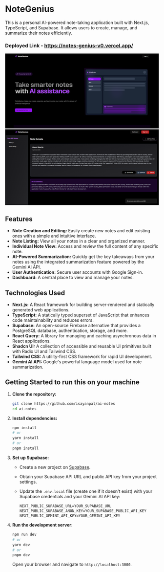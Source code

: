 # NoteGenius

This is a personal AI-powered note-taking application built with Next.js, TypeScript, and Supabase. It allows users to create, manage, and summarize their notes efficiently.

### Deployed Link - https://notes-genius-v0.vercel.app/

<img src="images/img1.png">
<img src="images/img2.png">

## Features

* **Note Creation and Editing:** Easily create new notes and edit existing ones with a simple and intuitive interface.
* **Note Listing:** View all your notes in a clear and organized manner.
* **Individual Note View:** Access and review the full content of any specific note.
* **AI-Powered Summarization:** Quickly get the key takeaways from your notes using the integrated summarization feature powered by the Gemini AI API.
* **User Authentication:** Secure user accounts with Google Sign-in.
* **Dashboard:** A central place to view and manage your notes.

## Technologies Used

* **Next.js:** A React framework for building server-rendered and statically generated web applications.
* **TypeScript:** A statically typed superset of JavaScript that enhances code maintainability and reduces errors.
* **Supabase:** An open-source Firebase alternative that provides a PostgreSQL database, authentication, storage, and more.
* **React Query:** A library for managing and caching asynchronous data in React applications.
* **Shadcn UI:** A collection of accessible and reusable UI primitives built with Radix UI and Tailwind CSS.
* **Tailwind CSS:** A utility-first CSS framework for rapid UI development.
* **Gemini AI API:** Google's powerful language model used for note summarization.

## Getting Started to run this on your machine

1.  **Clone the repository:**
    ```bash
    git clone https://github.com/isayanpal/ai-notes
    cd ai-notes
    ```

2.  **Install dependencies:**
    ```bash
    npm install
    # or
    yarn install
    # or
    pnpm install
    ```

3.  **Set up Supabase:**
    * Create a new project on [Supabase](https://supabase.com/).
    * Obtain your Supabase API URL and public API key from your project settings.
    * Update the `.env.local` file (create one if it doesn't exist) with your Supabase credentials and your Gemini AI API key:

        ```
        NEXT_PUBLIC_SUPABASE_URL=YOUR_SUPABASE_URL
        NEXT_PUBLIC_SUPABASE_ANON_KEY=YOUR_SUPABASE_PUBLIC_API_KEY
        NEXT_PUBLIC_GEMINI_API_KEY=YOUR_GEMINI_API_KEY
        ```

4.  **Run the development server:**
    ```bash
    npm run dev
    # or
    yarn dev
    # or
    pnpm dev
    ```

    Open your browser and navigate to `http://localhost:3000`.